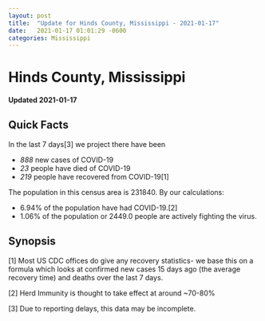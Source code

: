 ```yaml
---
layout: post
title:  "Update for Hinds County, Mississippi - 2021-01-17"
date:   2021-01-17 01:01:29 -0600
categories: Mississippi
---
```


# Hinds County, Mississippi
#### Updated 2021-01-17

## Quick Facts

In the last 7 days[3] we project there have been
- *888* new cases of COVID-19
- *23* people have died of COVID-19
- *219* people have recovered from COVID-19[1]

The population in this census area is 231840. By our calculations:
- 6.94% of the population have had COVID-19.[2]
- 1.06% of the population or 2449.0 people are actively fighting the virus.

## Synopsis




[1] Most US CDC offices do give any recovery statistics- we base this on a formula which looks at confirmed new cases
15 days ago (the average recovery time) and deaths over the last 7 days.

[2] Herd Immunity is thought to take effect at around ~70-80%

[3] Due to reporting delays, this data may be incomplete.
 
    